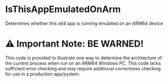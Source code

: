 ﻿# IsThisAppEmulatedOnArm
Determines whether this x64 app is running emulated on an ARM64 device

# ⚠️ Important Note: BE WARNED!
This code is provided to illustrate one way to determine the architecture 
of the current process when run on an ARM64 Windows PC. This code lacks 
sufficient error checking and may require additional correctness checking 
for use in a production app/system.
